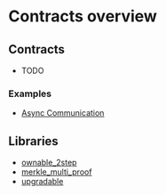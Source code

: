 # Contracts overview

## Contracts

- TODO

### Examples

- [Async Communication](./examples/async-communication.md)

## Libraries

- [ownable_2step](./libraries/ownable_2step.md)
- [merkle_multi_proof](./libraries/merkle_multi_proof.md)
- [upgradable](./libraries/upgradeable.md)
